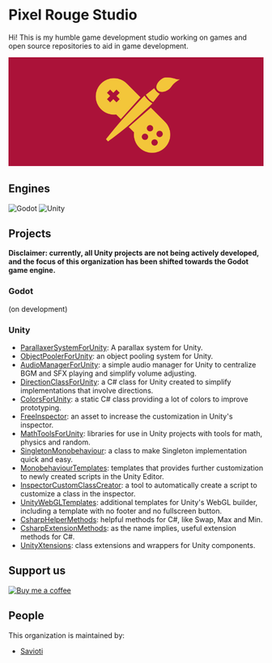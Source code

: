 # Pixel Rouge Studio

Hi! This is my humble game development studio working on games and open source repositories to aid in game development.

![Pixel Rouge Studio](https://github.com/PixelRougeStudio/.github/blob/main/images/logo_github_readme.png?raw=true)

## Engines

![Godot](https://img.shields.io/badge/-Godot-3d3d3d?style=plastic&logo=godotengine)
![Unity](https://img.shields.io/badge/-Unity-3d3d3d?style=plastic&logo=unity)

## Projects

**Disclaimer: currently, all Unity projects are not being actively developed, and the focus of this organization has been shifted towards the Godot game engine.**

### Godot

(on development)

### Unity

- [ParallaxerSystemForUnity](https://github.com/PixelRougeStudio/ParallaxerSystemForUnity): A parallax system for Unity.
- [ObjectPoolerForUnity](https://github.com/PixelRougeStudio/ObjectPoolerForUnity): an object pooling system for Unity.
- [AudioManagerForUnity](https://github.com/PixelRougeStudio/AudioManagerForUnity): a simple audio manager for Unity to centralize BGM and SFX playing and simplify volume adjusting.
- [DirectionClassForUnity](https://github.com/PixelRougeStudio/DirectionClassForUnity): a C# class for Unity created to simplify implementations that involve directions.
- [ColorsForUnity](https://github.com/PixelRougeStudio/ColorsForUnity): a static C# class providing a lot of colors to improve prototyping.
- [FreeInspector](https://github.com/PixelRougeStudio/FreeInspector): an asset to increase the customization in Unity's inspector.
- [MathToolsForUnity](https://github.com/PixelRougeStudio/MathToolsForUnity): libraries for use in Unity projects with tools for math, physics and random.
- [SingletonMonobehaviour](https://github.com/PixelRougeStudio/SingletonMonobehaviour): a class to make Singleton implementation quick and easy.
- [MonobehaviourTemplates](https://github.com/PixelRougeStudio/MonobehaviourTemplates): templates that provides further customization to newly created scripts in the Unity Editor.
- [InspectorCustomClassCreator](https://github.com/PixelRougeStudio/InspectorCustomClassCreator): a tool to automatically create a script to customize a class in the inspector.
- [UnityWebGLTemplates](https://github.com/PixelRougeStudio/UnityWebGLTemplates): additional templates for Unity's WebGL builder, including a template with no footer and no fullscreen button.
- [CsharpHelperMethods](https://github.com/PixelRougeStudio/CsharpHelperMethods): helpful methods for C#, like Swap, Max and Min.
- [CsharpExtensionMethods](https://github.com/PixelRougeStudio/CsharpExtensionMethods): as the name implies, useful extension methods for C#.
- [UnityXtensions](https://github.com/PixelRougeStudio/UnityXtensions): class extensions and wrappers for Unity components.

## Support us

[![Buy me a coffee](https://img.shields.io/badge/-Buy%20me%20a%20coffee-3d3d3d?style=social&logo=buy-me-a-coffee)](<https://www.buymeacoffee.com/savioti>)

## People

This organization is maintained by:

- [Savioti](https://github.com/savioti)
